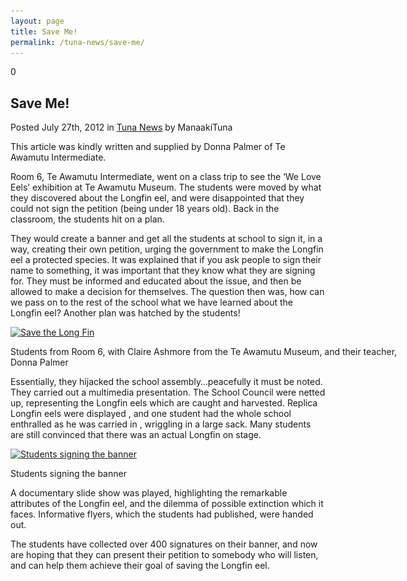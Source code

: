 ```yaml
---
layout: page
title: Save Me!
permalink: /tuna-news/save-me/
---
```



<div class="blogpost">
	<div class="comments">0</div>
	<h2 class="title">Save Me!</h2>
	<div class="meta">Posted July 27th, 2012 in <a href="/tuna-news/" rel="category tag">Tuna News</a> by ManaakiTuna</div>
	<div class="entry">
		<p>This article was kindly written and supplied by Donna Palmer of Te Awamutu Intermediate.</p>
		<p>Room 6, Te Awamutu Intermediate, went on a class trip to see the ‘We Love Eels’ exhibition at Te Awamutu Museum. The students were moved by what they discovered about the Longfin eel, and were disappointed that they could not sign the petition (being under 18 years old). Back in the classroom, the students hit on a plan.</p>
		<p>They would create a banner and get all the students at school to sign it, in a way, creating their own petition, urging the government to make the Longfin eel a protected species. It was explained that if you ask people to sign their name to something, it was important that they know what they are signing for. They must be informed and educated about the issue, and then be allowed to make a decision for themselves. The question then was, how can we pass on to the rest of the school what we have learned about the Longfin eel? Another plan was hatched by the students!</p>
		<div id="attachment_222" style="width: 650px" class="wp-caption alignright">
			<a href="/images/students.png"><img aria-describedby="caption-attachment-222" class="size-large wp-image-222" title="Room 6 - Te Awamutu Intermediate" src="/images/students-640x362.png" alt="Save the Long Fin" width="640" height="362" srcset="/images/students-640x362.png 640w, /images/students-300x169.png 300w, /images/students-150x84.png 150w, /images/students.png 967w" sizes="(max-width: 640px) 100vw, 640px" /></a>
			<p id="caption-attachment-222" class="wp-caption-text">Students from Room 6, with Claire Ashmore from the Te Awamutu Museum, and their teacher, Donna Palmer</p>
		</div>
		<p>Essentially, they hijacked the school assembly&#8230;peacefully it must be noted. They carried out a multimedia presentation. The School Council were netted up, representing the Longfin eels which are caught and harvested. Replica Longfin eels were displayed , and one student had the whole school enthralled as he was carried in , wriggling in a large sack. Many students are still convinced that there was an actual Longfin on stage.</p>
		<div id="attachment_223" style="width: 310px" class="wp-caption alignright">
			<a href="/images/signing-the-eel.png"><img aria-describedby="caption-attachment-223" class="size-medium wp-image-223" title="Students signing the banner" src="/images/signing-the-eel-300x238.png" alt="Students signing the banner" width="300" height="238" srcset="/images/signing-the-eel-300x238.png 300w, /images/signing-the-eel-150x119.png 150w, /images/signing-the-eel.png 631w" sizes="(max-width: 300px) 100vw, 300px" /></a>
			<p id="caption-attachment-223" class="wp-caption-text">Students signing the banner</p>
		</div>
		<p>A documentary slide show was played, highlighting the remarkable attributes of the Longfin eel, and the dilemma of possible extinction which it faces. Informative flyers, which the students had published, were handed out.</p>
		<p>The students have collected over 400 signatures on their banner, and now are hoping that they can present their petition to somebody who will listen, and can help them achieve their goal of saving the Longfin eel.</p>
	</div>
</div>